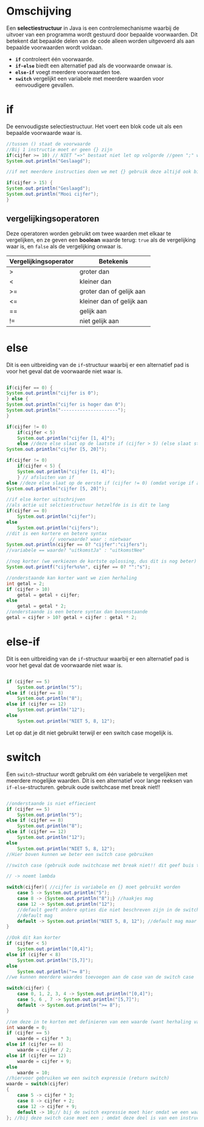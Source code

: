 
# Omschijving

Een **selectiestructuur** in Java is een controlemechanisme waarbij de uitvoer van een programma wordt gestuurd door bepaalde voorwaarden. Dit betekent dat bepaalde delen van de code alleen worden uitgevoerd als aan bepaalde voorwaarden wordt voldaan.

- **`if`** controleert één voorwaarde.
- **`if-else`** biedt een alternatief pad als de voorwaarde onwaar is.
- **`else-if`** voegt meerdere voorwaarden toe.
- **`switch`** vergelijkt een variabele met meerdere waarden voor eenvoudigere gevallen.

# if

De eenvoudigste selectiestructuur. Het voert een blok code uit als een bepaalde voorwaarde waar is.

```java
//tussen () staat de voorwaarde
//Bij 1 instructie moet er geen {} zijn
if(cijfer >= 10) // NIET "=>" bestaat niet let op volgorde //geen ";" want instructie is nog niet ten einde
System.out.println("Geslaagd");

//if met meerdere instructies doen we met {} gebruik deze altijd ook bij 1 instructie mag dit

if(cijfer > 15) {
System.out.println("Geslaagd");
System.out.println("Mooi cijfer");
}

```

## vergelijkingsoperatoren

Deze operatoren worden gebruikt om twee waarden met elkaar te vergelijken, en ze geven een **boolean** waarde terug: `true` als de vergelijking waar is, en `false` als de vergelijking onwaar is.


| Vergelijkingsoperator | Betekenis                 |
| --------------------- | ------------------------- |
| >                     | groter dan                |
| <                     | kleiner dan               |
| >=                    | groter dan of gelijk aan  |
| <=                    | kleiner dan of gelijk aan |
| ==                    | gelijk aan                |
| !=                    | niet gelijk aan           |

# else

Dit is een uitbreiding van de `if`-structuur waarbij er een alternatief pad is voor het geval dat de voorwaarde niet waar is.

```java

if(cijfer == 0) {
System.out.println("cijfer is 0");
} else {
System.out.println("cijfer is hoger dan 0");
System.out.println("---------------------");
}

if(cijfer != 0)
	if(cijfer < 5)
	System.out.println("cijfer [1, 4]");
	else //deze else slaat op de laatste if (cijfer > 5) (else slaat steeds op de laatste if)
System.out.println("cijfer [5, 20]");

if(cijfer != 0)
	if(cijfer < 5) {
	System.out.println("cijfer [1, 4]");
	} // afsluiten van if
else //deze else slaat op de eerste if (cijfer != 0) (omdat vorige if afgesloten is)
System.out.println("cijfer [5, 20]");

//if else korter uitschrijven
//als actie uit selctiestructuur hetzelfde is is dit te lang
if(cijfer == 0)
	System.out.println("cijfer");
else
	System.out.println("cijfers");
//dit is een kortere en betere syntax
				// voorwaarde? waar : nietwaar
System.out.println(cijfer == 0? "cijfer":"cijfers");
//variabele == waarde? "uitkomstJa" : "uitkomstNee"

//nog korter (we verkiezen de kortste oplossing, dus dit is nog beter)
System.out.printf("cijfer%s%n", cijfer == 0? "":"s");

//onderstaande kan korter want we zien herhaling
int getal = 2;
if (cijfer > 10)
	getal = getal + cijfer;
else
	getal = getal * 2;
//onderstaande is een betere syntax dan bovenstaande
getal = cijfer > 10? getal + cijfer : getal * 2;

```

# else-if

Dit is een uitbreiding van de `if`-structuur waarbij er een alternatief pad is voor het geval dat de voorwaarde niet waar is.

```java

if (cijfer == 5)
	System.out.println("5");
else if (cijfer == 8)
	System.out.println("8");
else if (cijfer == 12)
	System.out.println("12");
else
	System.out.println("NIET 5, 8, 12");

```

Let op dat je dit niet gebruikt terwijl er een switch case mogelijk is.

# switch

Een `switch`-structuur wordt gebruikt om één variabele te vergelijken met meerdere mogelijke waarden. Dit is een alternatief voor lange reeksen van `if-else`-structuren.
gebruik oude switchcase met break niet!!

```java

//onderstaande is niet effiecient
if (cijfer == 5)
	System.out.println("5");
else if (cijfer == 8)
	System.out.println("8");
else if (cijfer == 12)
	System.out.println("12");
else
	System.out.println("NIET 5, 8, 12");
//Hier boven kunnen we beter een switch case gebruiken

//switch case (gebruik oude switchcase met break niet!! dit geef buis tot gevolg)

// -> noemt lambda

switch(cijfer){ //cijfer is variabele en {} moet gebruikt worden
	case 5 -> System.out.println("5");
	case 8 -> {System.out.println("8");} //haakjes mag
	case 12 -> System.out.println("12");
	//default geeft andere opties die niet beschreven zijn in de switch case
	//default mag
	default -> System.out.println("NIET 5, 8, 12"); //default mag maar moet niet
}

//Ook dit kan korter
if (cijfer < 5)
	System.out.println("[0,4]");
else if (cijfer < 8)
	System.out.println("[5,7]");
else
	System.out.println(">= 8");
//we kunnen meerdere waardes toevoegen aan de case van de switch case

switch(cijfer) {
	case 0, 1, 2, 3, 4 -> System.out.println("[0,4]");
	case 5, 6 , 7 -> System.out.println("[5,7]");
	default -> System.out.println(">= 8");
}

//om deze in te korten met definieren van een waarde (want herhaling van else if willen we niet)
int waarde = 0;
if (cijfer == 5)
	waarde = cijfer * 3;
else if (cijfer == 8)
	waarde = cijfer / 2;
else if (cijfer == 12)
	waarde = cijfer + 9;
else
	waarde = 10;
//hiervoor gebruiken we een switch expressie (return switch)
waarde = switch(cijfer)
{
	case 5 -> cijfer * 3;
	case 8 -> cijfer + 2;
	case 12 -> cijfer + 9;
	default -> 10;// bij de switch expressie moet hier omdat we een waarde moeten terug geven aan de variabele
}; //bij deze switch case moet een ; omdat deze deel is van een instructie

```